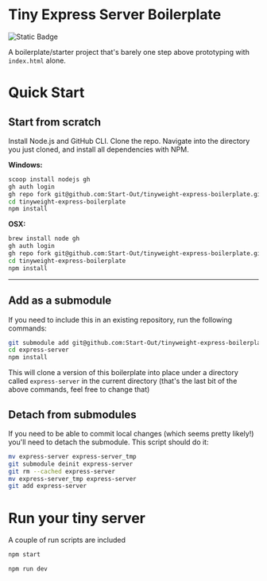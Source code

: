 # Tiny Express Server Boilerplate

![Static Badge](https://img.shields.io/badge/Start-Out-blue)

A boilerplate/starter project that's barely one step above prototyping with `index.html` alone.

# Quick Start

## Start from scratch

Install Node.js and GitHub CLI. Clone the repo. Navigate into the directory you just cloned, and install all dependencies with NPM.

**Windows:**
```bash
scoop install nodejs gh
gh auth login
gh repo fork git@github.com:Start-Out/tinyweight-express-boilerplate.git --clone=true
cd tinyweight-express-boilerplate
npm install
```

**OSX:**
```bash
brew install node gh
gh auth login
gh repo fork git@github.com:Start-Out/tinyweight-express-boilerplate.git --clone=true
cd tinyweight-express-boilerplate
npm install
```
--------------

## Add as a submodule

If you need to include this in an existing repository, run the following commands:

```bash
git submodule add git@github.com:Start-Out/tinyweight-express-boilerplate.git express-server
cd express-server
npm install
```

This will clone a version of this boilerplate into place under a directory called `express-server` in the current directory (that's the last bit of the above commands, feel free to change that)

## Detach from submodules

If you need to be able to commit local changes (which seems pretty likely!) you'll need to detach the submodule. This script should do it:

```bash
mv express-server express-server_tmp
git submodule deinit express-server
git rm --cached express-server
mv express-server_tmp express-server
git add express-server
```

# Run your tiny server

A couple of run scripts are included

```bash
npm start
```

```bash
npm run dev
```
